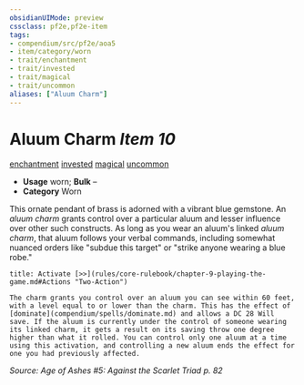 ```yaml
---
obsidianUIMode: preview
cssclass: pf2e,pf2e-item
tags:
- compendium/src/pf2e/aoa5
- item/category/worn
- trait/enchantment
- trait/invested
- trait/magical
- trait/uncommon
aliases: ["Aluum Charm"]
---
```

# Aluum Charm *Item 10*  
[enchantment](rules/traits/enchantment.md)  [invested](rules/traits/invested.md)  [magical](rules/traits/magical.md)  [uncommon](rules/traits/uncommon.md)  

- **Usage** worn; **Bulk** –
- **Category** Worn

This ornate pendant of brass is adorned with a vibrant blue gemstone. An _aluum charm_ grants control over a particular aluum and lesser influence over other such constructs. As long as you wear an aluum's linked _aluum charm_, that aluum follows your verbal commands, including somewhat nuanced orders like "subdue this target" or "strike anyone wearing a blue robe."

```ad-embed-ability
title: Activate [>>](rules/core-rulebook/chapter-9-playing-the-game.md#Actions "Two-Action")

The charm grants you control over an aluum you can see within 60 feet, with a level equal to or lower than the charm. This has the effect of [dominate](compendium/spells/dominate.md) and allows a DC 28 Will save. If the aluum is currently under the control of someone wearing its linked charm, it gets a result on its saving throw one degree higher than what it rolled. You can control only one aluum at a time using this activation, and controlling a new aluum ends the effect for one you had previously affected.
```

*Source: Age of Ashes #5: Against the Scarlet Triad p. 82*